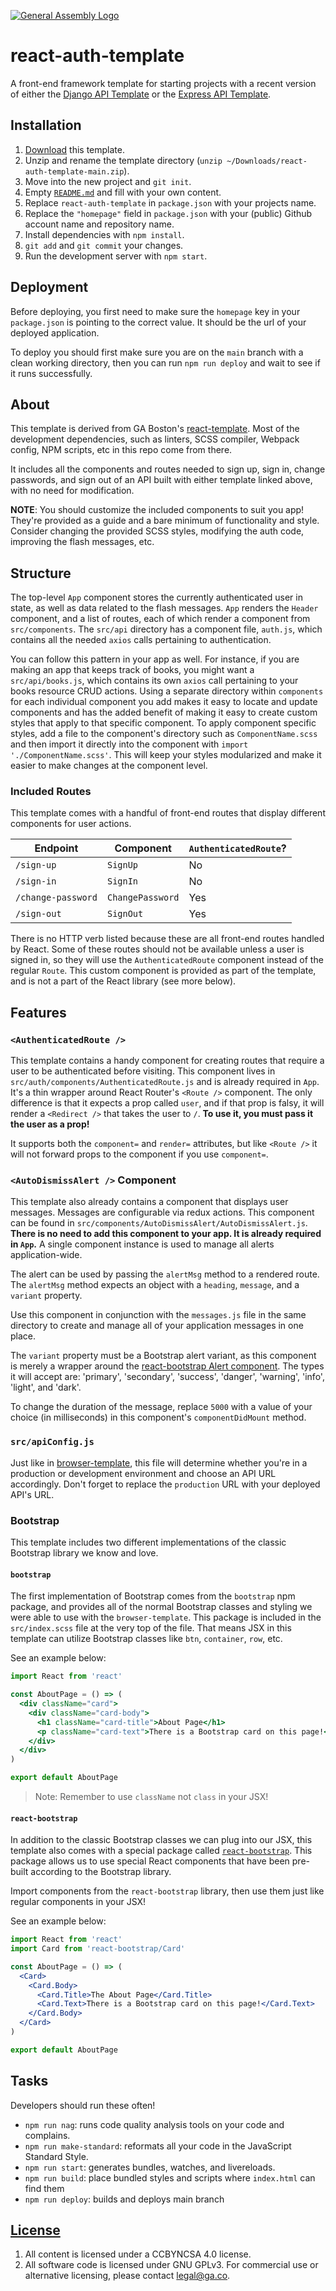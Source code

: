 [![General Assembly Logo](https://camo.githubusercontent.com/1a91b05b8f4d44b5bbfb83abac2b0996d8e26c92/687474703a2f2f692e696d6775722e636f6d2f6b6538555354712e706e67)](https://generalassemb.ly/education/web-development-immersive)

# react-auth-template

A front-end framework template for starting projects with a recent version of
either the [Django API Template](https://git.generalassemb.ly/ga-wdi-boston/django-template)
or the [Express API Template](https://git.generalassemb.ly/ga-wdi-boston/express-api-template).

## Installation

1. [Download](../../archive/main.zip) this template.
1. Unzip and rename the template directory (`unzip ~/Downloads/react-auth-template-main.zip`).
1. Move into the new project and `git init`.
1. Empty [`README.md`](README.md) and fill with your own content.
1. Replace `react-auth-template` in `package.json` with your
   projects name.
1. Replace the `"homepage"` field in `package.json` with your (public) Github
   account name and repository name.
1. Install dependencies with `npm install`.
1. `git add` and `git commit` your changes.
1. Run the development server with `npm start`.

## Deployment

Before deploying, you first need to make sure the `homepage` key in your
`package.json` is pointing to the correct value. It should be the url of your
deployed application.

To deploy you should first make sure you are on the `main` branch with a
clean working directory, then you can run `npm run deploy` and wait to see if
it runs successfully.

## About

This template is derived from GA Boston's [react-template](https://git.generalassemb.ly/ga-wdi-boston/react-template).
Most of the development dependencies, such as linters, SCSS compiler, Webpack
config, NPM scripts, etc in this repo come from there.

It includes all the components and routes needed to sign up, sign in, change
passwords, and sign out of an API built with either template linked above, with
no need for modification.

**NOTE**: You should customize the included components to suit you app! They're
provided as a guide and a bare minimum of functionality and style. Consider
changing the provided SCSS styles, modifying the auth code, improving the flash
messages, etc.

## Structure

The top-level `App` component stores the currently authenticated
user in state, as well as data related to the flash messages. `App` renders the
`Header` component, and a list of routes, each of which render a component from
`src/components`. The `src/api` directory has a component file, `auth.js`, which
contains all the needed `axios` calls pertaining to authentication.

You can follow this pattern in your app as well. For instance, if you are making
an app that keeps track of books, you might want a `src/api/books.js`, which
contains its own `axios` call pertaining to your books resource CRUD actions.
Using a separate directory within `components` for each individual component you
add makes it easy to locate and update components and has the added benefit of
making it easy to create custom styles that apply to that specific component.
To apply component specific styles, add a file to the component's directory such
as `ComponentName.scss` and then import it directly into the component with
`import './ComponentName.scss'`.  This will keep your styles modularized and
make it easier to make changes at the component level.

### Included Routes

This template comes with a handful of front-end routes that display
different components for user actions.

| Endpoint         | Component | `AuthenticatedRoute`? |
|------------------|-------------------|-------|
| `/sign-up`       | `SignUp`    | No |
| `/sign-in`       | `SignIn`    | No |
| `/change-password` | `ChangePassword`  | Yes |
| `/sign-out`        | `SignOut`   | Yes |

There is no HTTP verb listed because these are all front-end routes handled by
React. Some of these routes should not be available unless a user is signed in,
so they will use the `AuthenticatedRoute` component instead of the regular
`Route`. This custom component is provided as part of the template, and is not
a part of the React library (see more below).

## Features

### `<AuthenticatedRoute />`

This template contains a handy component for creating routes that require a
user to be authenticated before visiting. This component lives in
`src/auth/components/AuthenticatedRoute.js` and is already required in `App`.
It's a thin wrapper around React Router's `<Route />` component. The only
difference is that it expects a prop called `user`, and if that prop is falsy,
it will render a `<Redirect />` that takes the user to `/`. **To use
it, you must pass it the user as a prop!**

It supports both the `component=` and `render=` attributes, but like `<Route />`
it will not forward props to the component if you use `component=`.

### `<AutoDismissAlert />` Component

This template also already contains a component that displays user messages.
Messages are configurable via redux actions.  This component can be found in
`src/components/AutoDismissAlert/AutoDismissAlert.js`. **There is no need to add
this component to your app. It is already required in `App`.**  A single
component instance is used to manage all alerts application-wide.

The alert can be used by passing the `alertMsg` method to a rendered route.  The
`alertMsg` method expects an object with a `heading`, `message`, and a `variant` property.

Use this component in conjunction with the `messages.js` file in the same
directory to create and manage all of your application messages in one place.

The `variant` property must be a Bootstrap alert variant, as this component is merely a
wrapper around the [react-bootstrap Alert
component](https://react-bootstrap.github.io/components/alerts/).  The types it
will accept are: 'primary', 'secondary', 'success', 'danger', 'warning', 'info',
'light', and 'dark'.

 To change the duration of the message, replace `5000` with a value of your
 choice (in milliseconds) in this component's `componentDidMount` method.

### `src/apiConfig.js`

Just like in
[browser-template](https://git.generalassemb.ly/ga-wdi-boston/browser-template),
this file will determine whether you're in a production or development
environment and choose an API URL accordingly. Don't forget to replace the
`production` URL with your deployed API's URL.

### Bootstrap

This template includes two different implementations of the classic Bootstrap
library we know and love.

#### `bootstrap`

The first implementation of Bootstrap comes from the `bootstrap` npm package,
and provides all of the normal Bootstrap classes and styling we were able to
use with the `browser-template`. This package is included in the
`src/index.scss` file at the very top of the file. That means JSX in this
template can utilize Bootstrap classes like `btn`, `container`, `row`, etc.

See an example below:

```jsx
import React from 'react'

const AboutPage = () => (
  <div className="card">
    <div className="card-body">
      <h1 className="card-title">About Page</h1>
      <p className="card-text">There is a Bootstrap card on this page!</p>
    </div>
  </div>
)

export default AboutPage
```

> Note: Remember to use `className` not `class` in your JSX!

#### `react-bootstrap`

In addition to the classic Bootstrap classes we can plug into our JSX, this
template also comes with a special package called [`react-bootstrap`](https://react-bootstrap.github.io/).
This package allows us to use special React components that have been pre-built
according to the Bootstrap library.

Import components from the `react-bootstrap` library, then use them just like
regular components in your JSX!

See an example below:

```jsx
import React from 'react'
import Card from 'react-bootstrap/Card'

const AboutPage = () => (
  <Card>
    <Card.Body>
      <Card.Title>The About Page</Card.Title>
      <Card.Text>There is a Bootstrap card on this page!</Card.Text>
    </Card.Body>
  </Card>
)

export default AboutPage
```

## Tasks

Developers should run these often!

- `npm run nag`: runs code quality analysis tools on your code and complains.
- `npm run make-standard`: reformats all your code in the JavaScript Standard
  Style.
- `npm run start`: generates bundles, watches, and livereloads.
- `npm run build`: place bundled styles and scripts where `index.html` can find
    them
- `npm run deploy`: builds and deploys main branch

## [License](LICENSE)

1. All content is licensed under a CC­BY­NC­SA 4.0 license.
1. All software code is licensed under GNU GPLv3. For commercial use or
    alternative licensing, please contact legal@ga.co.

